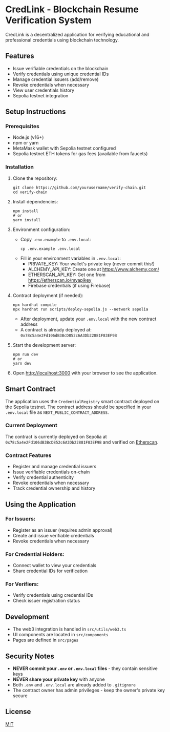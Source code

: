 # CredLink - Blockchain Resume Verification System

CredLink is a decentralized application for verifying educational and professional credentials using blockchain technology.

## Features

- Issue verifiable credentials on the blockchain
- Verify credentials using unique credential IDs
- Manage credential issuers (add/remove)
- Revoke credentials when necessary
- View user credentials history
- Sepolia testnet integration

## Setup Instructions

### Prerequisites

- Node.js (v16+)
- npm or yarn
- MetaMask wallet with Sepolia testnet configured
- Sepolia testnet ETH tokens for gas fees (available from faucets)

### Installation

1. Clone the repository:
   ```
   git clone https://github.com/yourusername/verify-chain.git
   cd verify-chain
   ```

2. Install dependencies:
   ```
   npm install
   # or
   yarn install
   ```

3. Environment configuration:
   - Copy `.env.example` to `.env.local`:
     ```
     cp .env.example .env.local
     ```
   - Fill in your environment variables in `.env.local`:
     - PRIVATE_KEY: Your wallet's private key (never commit this!)
     - ALCHEMY_API_KEY: Create one at https://www.alchemy.com/
     - ETHERSCAN_API_KEY: Get one from https://etherscan.io/myapikey
     - Firebase credentials (if using Firebase)

4. Contract deployment (if needed):
   ```
   npx hardhat compile
   npx hardhat run scripts/deploy-sepolia.js --network sepolia
   ```
   - After deployment, update your `.env.local` with the new contract address
   - A contract is already deployed at: `0x78c5a4e2Fd106dB3BcD852c6A3Db22881F83EF9B`

5. Start the development server:
   ```
   npm run dev
   # or
   yarn dev
   ```

6. Open [http://localhost:3000](http://localhost:3000) with your browser to see the application.

## Smart Contract

The application uses the `CredentialRegistry` smart contract deployed on the Sepolia testnet. The contract address should be specified in your `.env.local` file as `NEXT_PUBLIC_CONTRACT_ADDRESS`.

### Current Deployment
The contract is currently deployed on Sepolia at `0x78c5a4e2Fd106dB3BcD852c6A3Db22881F83EF9B` and verified on [Etherscan](https://sepolia.etherscan.io/address/0x78c5a4e2Fd106dB3BcD852c6A3Db22881F83EF9B).

### Contract Features
- Register and manage credential issuers
- Issue verifiable credentials on-chain
- Verify credential authenticity
- Revoke credentials when necessary
- Track credential ownership and history

## Using the Application

### For Issuers:
- Register as an issuer (requires admin approval)
- Create and issue verifiable credentials
- Revoke credentials when necessary

### For Credential Holders:
- Connect wallet to view your credentials
- Share credential IDs for verification

### For Verifiers:
- Verify credentials using credential IDs
- Check issuer registration status

## Development

- The web3 integration is handled in `src/utils/web3.ts`
- UI components are located in `src/components`
- Pages are defined in `src/pages`

## Security Notes

- **NEVER commit your `.env` or `.env.local` files** - they contain sensitive keys
- **NEVER share your private key** with anyone
- Both `.env` and `.env.local` are already added to `.gitignore`
- The contract owner has admin privileges - keep the owner's private key secure

## License

[MIT](https://choosealicense.com/licenses/mit/)
